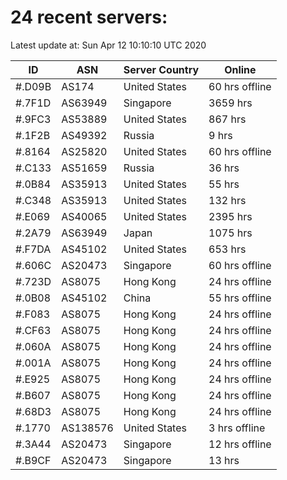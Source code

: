 # 24 recent servers:

Latest update at: Sun Apr 12 10:10:10 UTC 2020

| ID | ASN | Server Country | Online |
| -- | --- | -------------- | ------ |
| #.D09B | AS174 | United States | 60 hrs offline |
| #.7F1D | AS63949 | Singapore | 3659 hrs |
| #.9FC3 | AS53889 | United States | 867 hrs |
| #.1F2B | AS49392 | Russia | 9 hrs |
| #.8164 | AS25820 | United States | 60 hrs offline |
| #.C133 | AS51659 | Russia | 36 hrs |
| #.0B84 | AS35913 | United States | 55 hrs |
| #.C348 | AS35913 | United States | 132 hrs |
| #.E069 | AS40065 | United States | 2395 hrs |
| #.2A79 | AS63949 | Japan | 1075 hrs |
| #.F7DA | AS45102 | United States | 653 hrs |
| #.606C | AS20473 | Singapore | 60 hrs offline |
| #.723D | AS8075 | Hong Kong | 24 hrs offline |
| #.0B08 | AS45102 | China | 55 hrs offline |
| #.F083 | AS8075 | Hong Kong | 24 hrs offline |
| #.CF63 | AS8075 | Hong Kong | 24 hrs offline |
| #.060A | AS8075 | Hong Kong | 24 hrs offline |
| #.001A | AS8075 | Hong Kong | 24 hrs offline |
| #.E925 | AS8075 | Hong Kong | 24 hrs offline |
| #.B607 | AS8075 | Hong Kong | 24 hrs offline |
| #.68D3 | AS8075 | Hong Kong | 24 hrs offline |
| #.1770 | AS138576 | United States | 3 hrs offline |
| #.3A44 | AS20473 | Singapore | 12 hrs offline |
| #.B9CF | AS20473 | Singapore | 13 hrs |

